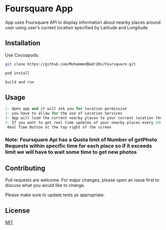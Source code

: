 # Foursquare App

App uses Foursquare API to display information about nearby places
around user using user’s current location specified by Latitude and
Longitude

## Installation

Use Cocoapods.

```bash
git clone https://github.com/MohammedBadr20s/Foursquare.git

pod install

build and run
```

## Usage

```python
1- Open app and it will ask you for location permission
2- you have to allow for the use of Location Services
3- App will load the current nearby places to your current location the first time only
4- If you want to get real time updates of your nearby places every 500 Meter Press on
 Real Time Button at the top right of the screen
```
### Note: Foursquare Api has a Quota limit of Number of getPhoto Requests within specific time for each place so if it exceeds limit we will have to wait some time to get new photos
## Contributing
Pull requests are welcome. For major changes, please open an issue first to discuss what you would like to change.

Please make sure to update tests as appropriate.

## License
[MIT](https://choosealicense.com/licenses/mit/)
